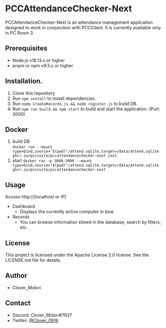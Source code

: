 # PCCAttendanceChecker-Next
PCCAttendanceChecker-Next is an attendance management application designed to work in conjunction with PCCClient. It is currently available only in PC Room 3.

## Prerequisites
 - Node.js v18.13.x or higher
 - pnpm or npm v9.5.x or higher

## Installation.
1. Clone this repository
2. Run `npm install` to install dependencies.
3. Run `node CreateRecords.js && node register.js` to build DB.
3. Run `npm run build && npm start` to build and start the application. (Port: 3000)

## Docker
1. build DB  
`docker run --mount type=bind,source="$(pwd)"/attend.sqlite,target=/data/attend.sqlite ghcr.io/pccsuite/pccattendancechecker-next init`
2. start
`docker run -p 3000:3000 --mount type=bind,source="$(pwd)"/attend.sqlite,target=/data/attend.sqlite ghcr.io/pccsuite/pccattendancechecker-next`

## Usage
Access http://[localhost or IP]

- Dashboard
  - Displays the currently active computer in blue
- Records
  - You can browse information stored in the database, search by filters, etc.

## License
This project is licensed under the Apache License 2.0 license. See the LICENSE.md file for details.

## Author
- Clover_Midori

## Contact
- Discord: Clover_Midori#7637
- Twitter: [@Clover_0916](https://twitter.com/@Clover_0916)

